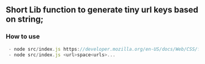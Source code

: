 ## Short Lib function to generate tiny url keys based on string;

### How to use
```javascript
 - node src/index.js https://developer.mozilla.org/en-US/docs/Web/CSS/filter-function
 - node src/index.js <url>space<urls>...
```